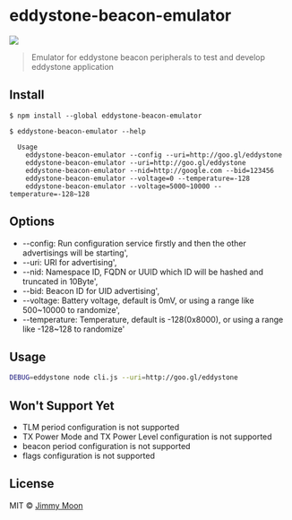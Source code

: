 # eddystone-beacon-emulator

![](http://g.recordit.co/PCLN1yC1Ol.gif)

> Emulator for eddystone beacon peripherals to test and develop eddystone application

## Install

```
$ npm install --global eddystone-beacon-emulator
```

```
$ eddystone-beacon-emulator --help

  Usage
    eddystone-beacon-emulator --config --uri=http://goo.gl/eddystone
    eddystone-beacon-emulator --uri=http://goo.gl/eddystone
  	eddystone-beacon-emulator --nid=http://google.com --bid=123456
  	eddystone-beacon-emulator --voltage=0 --temperature=-128
  	eddystone-beacon-emulator --voltage=5000~10000 --temperature=-128~128
```

## Options

-  --config: Run configuration service firstly and then the other advertisings will be starting',
-  --uri: URI for advertising',
-  --nid: Namespace ID, FQDN or UUID which ID will be hashed and truncated in 10Byte',
-  --bid: Beacon ID for UID advertising',
-  --voltage: Battery voltage, default is 0mV, or using a range like 500~10000 to randomize',
-  --temperature: Temperature, default is -128(0x8000), or using a range like -128~128 to randomize'

## Usage

```sh
DEBUG=eddystone node cli.js --uri=http://goo.gl/eddystone
```

## Won't Support Yet

- TLM period configuration is not supported
- TX Power Mode and TX Power Level configuration is not supported
- beacon period configuration is not supported
- flags configuration is not supported

## License

MIT © [Jimmy Moon](http://ragingwind.me)
